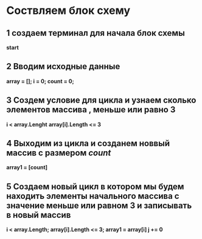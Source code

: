 # Соствляем блок схему
## 1 создаем терминал для начала блок схемы
**start**
## 2 Вводим исходные данные 
**array = []; i = 0; count = 0;**
## 3 Создем условие для цикла и узнаем сколько элементов массива , меньше или равно 3
**i < array.Lenght**
**array[i].Length  <= 3**
## 4 Выходим из цикла и созданем новвый массив с размером *count*
**array1 = [count]**
## 5 Создаем новый цикл в котором мы будем находить элементы начального массива с значение меньше или равном 3 и записывать в новый массив
**i < array.Length; array[i].Length  <= 3; array1 = array[i] j += 0**

